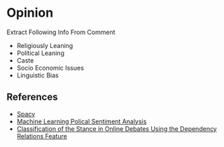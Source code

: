 # Opinion

Extract Following Info From Comment
- Religiously Leaning
- Political Leaning
- Caste
- Socio Economic Issues
- Linguistic Bias



## References

- [Spacy]()
- [Machine Learning Polical Sentiment Analysis](https://link.springer.com/chapter/10.1007/978-3-030-61841-4_8)
- [Classification of the Stance in Online Debates Using the
Dependency Relations Feature](https://core.ac.uk/download/pdf/327266594.pdf)

